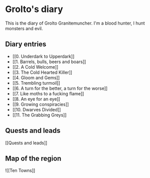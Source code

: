 # Grolto's diary

This is the diary of Grolto Granitemuncher. I'm a blood hunter, I hunt monsters and evil.

## Diary entries

- [[0. Underdark to Upperdark]]
- [[1. Barrels, bulls, beers and boars]]
- [[2. A Cold Welcome]]
- [[3. The Cold Hearted Killer]]
- [[4. Gloom and Gems]]
- [[5. Trembling turmoil]]
- [[6. A turn for the better, a turn for the worse]]
- [[7. Like moths to a fucking flame]]
- [[8. An eye for an eye]]
- [[9. Growing conspiracies]]
- [[10. Dwarves Divided]]
- [[11. The Grabbing Greys]]

## Quests and leads

[[Quests and leads]]

## Map of the region

![[Ten Towns]]
